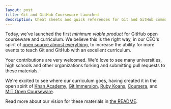 ```yaml
---
layout: post
title: Git and GitHub Courseware Launched
description: Cheat sheets and quick references for Git and GitHub commands.
---
```


Today, we've launched the first _minimum viable product_ for GitHub open courseware and curriculum. We believe this is the right way, in our CEO's spirit of [open source almost everything](http://tom.preston-werner.com/2011/11/22/open-source-everything.html), to increase the ability for more events to teach Git and GitHub with an excellent curriculum.

Your contributions are very welcomed. We'd love to see many universities, high schools and other organizations forking and submitting pull requests to these materials.

We're excited to see where our curriculum goes, having created it in the open spirit of [Khan Academy](http://www.khanacademy.org), [Git Immersion](http://gitimmersion.com), [Ruby Koans](http://rubykoans.com), [Coursera](https://www.coursera.org), and [MIT Open Courseware](http://ocw.mit.edu/index.htm).

Read more about our vision for these materials in [the README](https://github.com/github/teach.github.com/blob/gh-pages/README.md).
